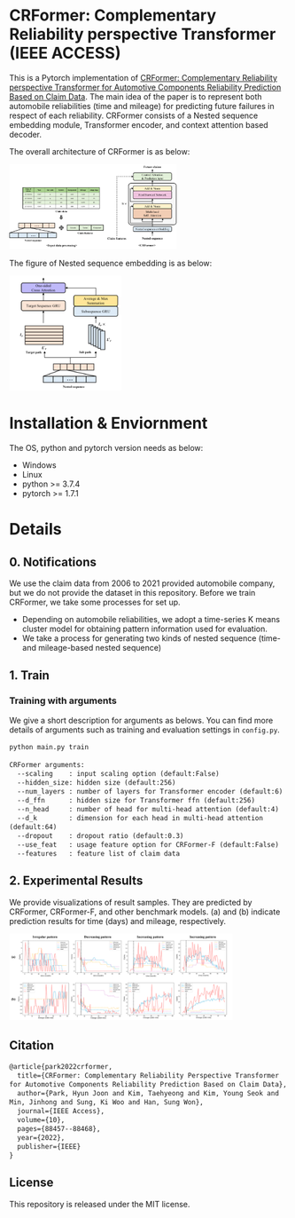 # CRFormer: Complementary Reliability perspective Transformer (IEEE ACCESS)

This is a Pytorch implementation of [CRFormer: Complementary Reliability perspective Transformer for Automotive Components Reliability Prediction Based on Claim Data](https://ieeexplore.ieee.org/document/9863836). The main idea of the paper is to represent both automobile reliabilities (time and mileage) for predicting future failures in respect of each reliability. CRFormer consists of a  Nested sequence embedding module, Transformer encoder, and context attention based decoder.

The overall architecture of CRFormer is as below:

<p align="left">
	<img src="./img/model1.png" alt="CRFormer" width="60%" height="60%"/>
</p>

The figure of Nested sequence embedding is as below:

<p align="left">
	<img src="./img/nested_sequence_embedding.png" alt="nested_sequence_embedding" width="40%" height="40%"/>
</p>

# Installation & Enviornment

The OS, python and pytorch version needs as below:
- Windows
- Linux 
- python >= 3.7.4
- pytorch >= 1.7.1

# Details

## 0. Notifications

We use the claim data from 2006 to 2021 provided automobile company, but we do not provide the dataset in this repository.
Before we train CRFormer, we take some processes for set up.

- Depending on automobile reliabilities, we adopt a time-series K means cluster model for obtaining pattern information used for evaluation. 
- We take a process for generating two kinds of nested sequence (time- and mileage-based nested sequence) 

## 1. Train

### Training with arguments

We give a short description for arguments as belows.
You can find more details of arguments such as training and evaluation settings in ```config.py```.

```
python main.py train 

CRFormer arguments:
  --scaling    : input scaling option (default:False)
  --hidden_size: hidden size (default:256)
  --num_layers : number of layers for Transformer encoder (default:6)
  --d_ffn      : hidden size for Transformer ffn (default:256)
  --n_head     : number of head for multi-head attention (default:4)
  --d_k        : dimension for each head in multi-head attention (default:64)
  --dropout    : dropout ratio (default:0.3)
  --use_feat   : usage feature option for CRFormer-F (default:False)
  --features   : feature list of claim data 
```

## 2. Experimental Results

We provide visualizations of result samples. They are predicted by CRFormer, CRFormer-F, and other benchmark models.
(a) and (b) indicate prediction results for time (days) and mileage, respectively.

<p align="left">
	<img src="./img/results.png" alt="results" width="80%" height="80%"/>
</p>


## Citation

```
@article{park2022crformer,
  title={CRFormer: Complementary Reliability Perspective Transformer for Automotive Components Reliability Prediction Based on Claim Data},
  author={Park, Hyun Joon and Kim, Taehyeong and Kim, Young Seok and Min, Jinhong and Sung, Ki Woo and Han, Sung Won},
  journal={IEEE Access},
  volume={10},
  pages={88457--88468},
  year={2022},
  publisher={IEEE}
}
```

## License

This repository is released under the MIT license.
